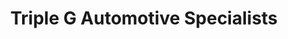 ---
title: "Triple G Automotive Specialists"
url: /chatham/triple-g-automotive-specialists/
shop: Autowerkstatt
---